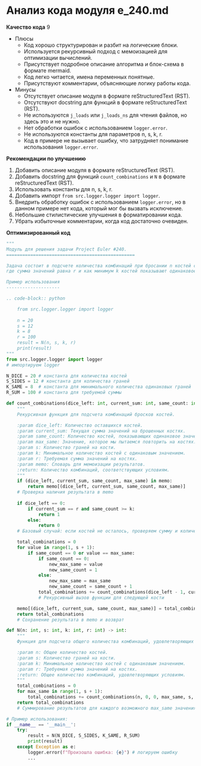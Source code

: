 # Анализ кода модуля e_240.md

**Качество кода**
9
-  Плюсы
    - Код хорошо структурирован и разбит на логические блоки.
    - Используется рекурсивный подход с мемоизацией для оптимизации вычислений.
    - Присутствует подробное описание алгоритма и блок-схема в формате mermaid.
    -  Код легко читается, имена переменных понятные.
    - Присутствуют комментарии, объясняющие логику работы кода.
-  Минусы
    -  Отсутствует описание модуля в формате reStructuredText (RST).
    -  Отсутствуют docstring для функций в формате reStructuredText (RST).
    -  Не используются `j_loads` или `j_loads_ns` для чтения файлов, но здесь это и не нужно.
    -  Нет обработки ошибок с использованием `logger.error`.
    -  Не используются константы для параметров n, s, k, r.
    - Код в примере не вызывает ошибку, что затрудняет понимание использования `logger.error`.

**Рекомендации по улучшению**
1. Добавить описание модуля в формате reStructuredText (RST).
2. Добавить docstring для функций `count_combinations` и `N` в формате reStructuredText (RST).
3.  Использовать константы для n, s, k, r.
4.  Добавить импорт `from src.logger.logger import logger`.
5.  Внедрить обработку ошибок с использованием `logger.error`, но в данном примере нет кода, который мог бы вызвать исключение.
6.  Небольшие стилистические улучшения в форматировании кода.
7. Убрать избыточные комментарии, когда код достаточно очевиден.

**Оптимизированный код**
```python
"""
Модуль для решения задачи Project Euler #240.
================================================

Задача состоит в подсчете количества комбинаций при бросании n костей с s гранями,
где сумма значений равна r и как минимум k костей показывают одинаковое значение.

Пример использования
--------------------

.. code-block:: python

    from src.logger.logger import logger
    
    n = 20
    s = 12
    k = 8
    r = 100
    result = N(n, s, k, r)
    print(result)
"""
from src.logger.logger import logger
# импортируем logger

N_DICE = 20 # константа для количества костей
S_SIDES = 12 # константа для количества граней
K_SAME = 8  # константа для минимального количества одинаковых граней
R_SUM = 100 # константа для требуемой суммы

def count_combinations(dice_left: int, current_sum: int, same_count: int, max_same: int, s: int, k: int, r: int, memo: dict) -> int:
    """
    Рекурсивная функция для подсчета комбинаций бросков костей.

    :param dice_left: Количество оставшихся костей.
    :param current_sum: Текущая сумма значений на брошенных костях.
    :param same_count: Количество костей, показывающих одинаковое значение.
    :param max_same: Значение, которое мы пытаемся повторить на костях.
    :param s: Количество граней на кости.
    :param k: Минимальное количество костей с одинаковым значением.
    :param r: Требуемая сумма значений на костях.
    :param memo: Словарь для мемоизации результатов.
    :return: Количество комбинаций, соответствующих условиям.
    """
    if (dice_left, current_sum, same_count, max_same) in memo:
        return memo[(dice_left, current_sum, same_count, max_same)]
    # Проверка наличия результата в memo
    
    if dice_left == 0:
        if current_sum == r and same_count >= k:
            return 1
        else:
            return 0
    # Базовый случай: если костей не осталось, проверяем сумму и количество одинаковых значений

    total_combinations = 0
    for value in range(1, s + 1):
        if same_count == 0 or value == max_same:
            if same_count == 0:
                new_max_same = value
                new_same_count = 1
            else:
                new_max_same = max_same
                new_same_count = same_count + 1
            total_combinations += count_combinations(dice_left - 1, current_sum + value, new_same_count, new_max_same, s, k, r, memo)
            # Рекурсивный вызов функции для следующей кости

    memo[(dice_left, current_sum, same_count, max_same)] = total_combinations
    return total_combinations
    # Сохранение результата в memo и возврат

def N(n: int, s: int, k: int, r: int) -> int:
    """
    Функция для подсчета общего количества комбинаций, удовлетворяющих условиям задачи.

    :param n: Общее количество костей.
    :param s: Количество граней на кости.
    :param k: Минимальное количество костей с одинаковым значением.
    :param r: Требуемая сумма значений на костях.
    :return: Общее количество комбинаций, удовлетворяющих условиям.
    """
    total_combinations = 0
    for max_same in range(1, s + 1):
        total_combinations += count_combinations(n, 0, 0, max_same, s, k, r, {})
    return total_combinations
    # Суммирование результатов для каждого возможного max_same значения

# Пример использования:
if __name__ == '__main__':
    try:
        result = N(N_DICE, S_SIDES, K_SAME, R_SUM)
        print(result)
    except Exception as e:
        logger.error(f"Произошла ошибка: {e}") # логируем ошибку
        ...
```